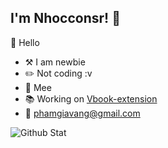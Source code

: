 ## I'm Nhocconsr! 👏

🐰 Hello 
- ⚒️ I am newbie
- ✏️ Not coding :v
- 📝 Mee
- 📚 Working on [Vbook-extension](https://github.com/nhocconsr/vbook-ext)
- 📧 phamgiavang@gmail.com

![Github Stat](https://github-readme-stats.vercel.app/api?username=nhocconsr&show_icons=true&theme=tokyonight&hide=contribs,prs)
